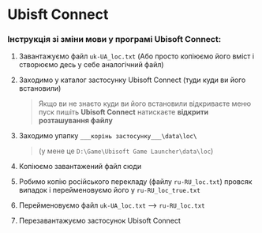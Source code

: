 # Ubisft Connect
### Інструкція зі зміни мови у програмі Ubisoft Connect:<br/>
1. Завантажуємо файл `uk-UA_loc.txt` (Або просто копіюємо його вміст і створюємо десь у себе аналогічний файл)
1. Заходимо у каталог застосунку Ubisoft Connect (туди куди ви його встановили)<br/>

   > Якщо ви не знаєто куди ви його встановили відкриваєте меню пуск пишіть __Ubisoft Connect__ натискаєте __відкрити розташування файлу__

1. Заходимо упапку `___корінь застосунку___\data\loc\`<br/>
   > (у мене це `D:\Game\Ubisoft Game Launcher\data\loc`)

3. Копіюємо завантажений файл сюди
4. Робимо копію російського перекладу (файлу `ru-RU_loc.txt`) провсяк випадок і перейменовуємо його у `ru-RU_loc_true.txt`
5. Перейменовуємо файл `uk-UA_loc.txt` --> `ru-RU_loc.txt`
6. Перезавантажуємо застосунок Ubisoft Connect

